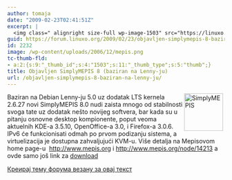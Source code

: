 ```yaml
---
author: tomaja
date: "2009-02-23T02:41:51Z"
excerpt: |
  <img class=" alignright size-full wp-image-1503" src="https://linuxo.org/wp-content/uploads/2006/12/mepis.png" alt="SimplyMEPIS" title="SimplyMEPIS" hspace="4" width="90" height="87" align="right" />Baziran na Debian Lenny-ju 5.0 uz dodatak LTS kernela 2.6.27 novi SimplyMEPIS 8.0 nudi zaista mnogo od stabilnosti svoga tate uz dodatak ne&scaron;to novijeg softvera, bar kada su u pitanju osnovne desktop kompionente, poput veoma aktuelnih KDE-a 3.5.10, OpenOffice-a 3.0, i Firefox-a 3.0.6.  IPv6 će funkcionisati odmah po prvom podizanju sistema, a virtuelizacija je dostupna zahvaljujući KVM-u. Vi&scaron;e detalja na Mepisovom home page-u&nbsp; <a href="http://www.mepis.org">http://www.mepis.org</a>  i <a href="http://www.mepis.org/node/14213" target="_blank">http://www.mepis.org/node/14213 </a>a ovde samo jo&scaron; link za <a href="http://www.mepis.org/mirrors">download</a>
guid: https://forum.linuxo.org/2009/02/23/objavljen-simplymepis-8-baziran-na-lenny-ju/
id: 2232
image: /wp-content/uploads/2006/12/mepis.png
tc-thumb-fld:
- a:2:{s:9:"_thumb_id";s:4:"1503";s:11:"_thumb_type";s:5:"thumb";}
title: Objavljen SimplyMEPIS 8 (baziran na Lenny-ju)
url: /objavljen-simplymepis-8-baziran-na-lenny-ju/
---
```

<img class=" alignright size-full wp-image-1503" src="https://linuxo.org/wp-content/uploads/2006/12/mepis.png" alt="SimplyMEPIS" title="SimplyMEPIS" hspace="4" width="90" height="87" align="right" />Baziran na Debian Lenny-ju 5.0 uz dodatak LTS kernela 2.6.27 novi SimplyMEPIS 8.0 nudi zaista mnogo od stabilnosti svoga tate uz dodatak ne&scaron;to novijeg softvera, bar kada su u pitanju osnovne desktop kompionente, poput veoma aktuelnih KDE-a 3.5.10, OpenOffice-a 3.0, i Firefox-a 3.0.6. IPv6 će funkcionisati odmah po prvom podizanju sistema, a virtuelizacija je dostupna zahvaljujući KVM-u. Vi&scaron;e detalja na Mepisovom home page-u&nbsp; <http://www.mepis.org> i <a href="http://www.mepis.org/node/14213" target="_blank">http://www.mepis.org/node/14213 </a>a ovde samo jo&scaron; link za [download](http://www.mepis.org/mirrors)  
<!--break-->

[Креирај тему форума везану за овај текст](https://linuxo.org/nova-tema-na-forumu/?se_pid=2232)